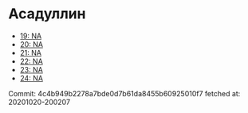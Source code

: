 # Асадуллин
- [19: NA](19.md)
- [20: NA](20.md)
- [21: NA](21.md)
- [22: NA](22.md)
- [23: NA](23.md)
- [24: NA](24.md)

Commit: 4c4b949b2278a7bde0d7b61da8455b60925010f7
 fetched at: 20201020-200207
